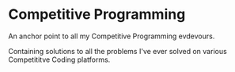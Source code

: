 # Competitive Programming
An anchor point to all my Competitive Programming evdevours. 

Containing solutions to all the problems I've ever solved on various Competititve Coding platforms.
